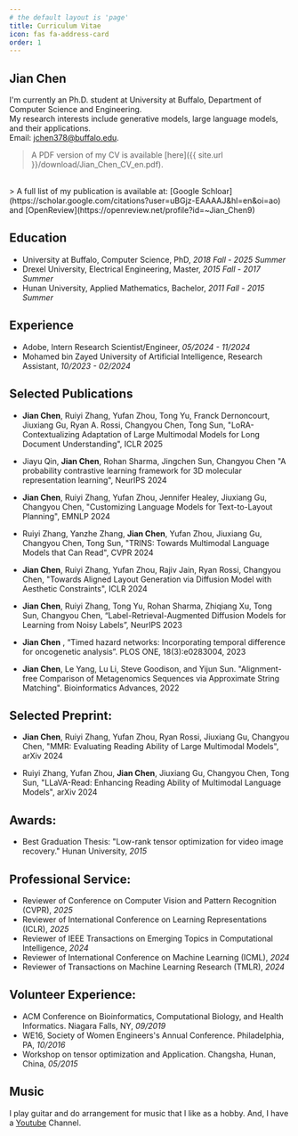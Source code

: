 ```yaml
---
# the default layout is 'page'
title: Curriculum Vitae
icon: fas fa-address-card
order: 1
---
```

## Jian Chen

I'm currently an Ph.D. student at University at Buffalo, Department of Computer Science and Engineering.<br /> 
My research interests include generative models, large language models, and their applications.<br /> 
Email: jchen378@buffalo.edu.


> A PDF version of my CV is available [here]({{ site.url }}/download/Jian_Chen_CV_en.pdf).
<!-- {: .prompt-tip } -->
<br /> 
> A full list of my publication is available at: [Google Schloar](https://scholar.google.com/citations?user=uBGjz-EAAAAJ&hl=en&oi=ao) and [OpenReview](https://openreview.net/profile?id=~Jian_Chen9)
<!-- {: .prompt-tip } -->


## Education
- University at Buffalo, Computer Science, PhD, *2018 Fall - 2025 Summer* 
- Drexel University, Electrical Engineering, Master, *2015 Fall - 2017 Summer*
- Hunan University, Applied Mathematics, Bachelor, *2011 Fall - 2015 Summer*

## Experience
- Adobe, Intern Research Scientist/Engineer, *05/2024 - 11/2024*
- Mohamed bin Zayed University of Artificial Intelligence, Research Assistant, *10/2023 - 02/2024*

## Selected Publications 

- **Jian Chen**, Ruiyi Zhang, Yufan Zhou, Tong Yu, Franck Dernoncourt, Jiuxiang Gu, Ryan A. Rossi, Changyou Chen, Tong Sun, "LoRA-Contextualizing Adaptation of Large Multimodal Models for Long Document Understanding", ICLR 2025

- Jiayu Qin, **Jian Chen**, Rohan Sharma, Jingchen Sun, Changyou Chen "A probability contrastive learning framework for 3D molecular representation learning", NeurIPS 2024

- **Jian Chen**, Ruiyi Zhang, Yufan Zhou, Jennifer Healey, Jiuxiang Gu, Changyou Chen, "Customizing Language Models for Text-to-Layout Planning", EMNLP 2024

- Ruiyi Zhang, Yanzhe Zhang, **Jian Chen**, Yufan Zhou, Jiuxiang Gu, Changyou Chen, Tong Sun, "TRINS: Towards Multimodal Language Models that Can Read", CVPR 2024

- **Jian Chen**, Ruiyi Zhang, Yufan Zhou, Rajiv Jain, Ryan Rossi, Changyou Chen, "Towards Aligned Layout Generation via Diffusion Model with Aesthetic Constraints", ICLR 2024

- **Jian Chen**, Ruiyi Zhang, Tong Yu, Rohan Sharma, Zhiqiang Xu, Tong Sun, Changyou Chen, “Label-Retrieval-Augmented Diffusion Models for Learning from Noisy Labels”, NeurIPS 2023

- **Jian Chen** , “Timed hazard networks: Incorporating temporal difference for oncogenetic analysis”. PLOS ONE, 18(3):e0283004, 2023

- **Jian Chen**, Le Yang, Lu Li, Steve Goodison, and Yijun Sun. "Alignment-free Comparison of Metagenomics Sequences via Approximate String Matching". Bioinformatics Advances, 2022


## Selected Preprint:

- **Jian Chen**, Ruiyi Zhang, Yufan Zhou, Ryan Rossi, Jiuxiang Gu, Changyou Chen, "MMR: Evaluating Reading Ability of Large Multimodal Models", arXiv 2024

- Ruiyi Zhang, Yufan Zhou, **Jian Chen**, Jiuxiang Gu, Changyou Chen, Tong Sun, "LLaVA-Read: Enhancing Reading Ability of Multimodal Language Models", arXiv 2024


## Awards:
- Best Graduation Thesis: "Low-rank tensor optimization for video image recovery." Hunan University, *2015*

## Professional Service:
- Reviewer of Conference on Computer Vision and Pattern Recognition (CVPR), *2025*
- Reviewer of International Conference on Learning Representations (ICLR), *2025*
- Reviewer of IEEE Transactions on Emerging Topics in Computational Intelligence, *2024*
- Reviewer of International Conference on Machine Learning (ICML), *2024*
- Reviewer of Transactions on Machine Learning Research (TMLR), *2024*

## Volunteer Experience:
- ACM Conference on Bioinformatics, Computational Biology, and Health Informatics. Niagara Falls, NY, *09/2019*
- WE16, Society of Women Engineers's Annual Conference. Philadelphia, PA, *10/2016*
- Workshop on tensor optimization and Application. Changsha, Hunan, China, *05/2015*

## Music 
I play guitar and do arrangement for music that I like as a hobby. And, I have a [Youtube](https://www.youtube.com/@jianchen2550) Channel.

